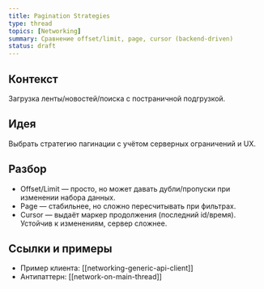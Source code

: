 ```yaml
---
title: Pagination Strategies
type: thread
topics: [Networking]
summary: Сравнение offset/limit, page, cursor (backend-driven)
status: draft
---
```


## Контекст
Загрузка ленты/новостей/поиска с постраничной подгрузкой.

## Идея
Выбрать стратегию пагинации с учётом серверных ограничений и UX.

## Разбор
- Offset/Limit — просто, но может давать дубли/пропуски при изменении набора данных.
- Page — стабильнее, но сложно пересчитывать при фильтрах.
- Cursor — выдаёт маркер продолжения (последний id/время). Устойчив к изменениям, сервер сложнее.

## Ссылки и примеры
- Пример клиента: [[networking-generic-api-client]]
- Антипаттерн: [[network-on-main-thread]]
